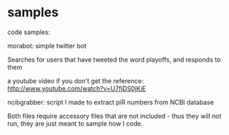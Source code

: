 samples
=======
code samples:

morabot: simple twitter bot

Searches for users that have tweeted the word playoffs, and responds to them

a youtube video if you don't get the reference: http://www.youtube.com/watch?v=U7fjDS0jKiE

ncibgrabber: script I made to extract piR numbers from NCBI database

Both files require accessory files that are not included - thus they will not run, they are just meant to 
sample how I code.
